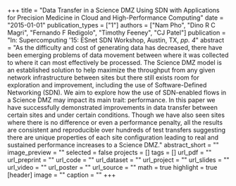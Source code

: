 +++
title = "Data Transfer in a Science DMZ Using SDN with Applications for Precision Medicine in Cloud and High-Performance Computing"
date = "2015-01-01"
publication_types = ["1"]
authors = ["Nam Pho", "Dino R C Magri", "Fernando F Redigolo", "Timothy Feeney", "CJ Patel"]
publication = "In: Supercomputing '15: ESnet SDN Workshop, Austin, TX, _pp. 4_"
abstract = "As the difficulty and cost of generating data has decreased, there have been emerging problems of data movement between where it was collected to where it can most effectively be processed. The Science DMZ model is an established solution to help maximize the throughput from any given network infrastructure between sites but there still exists room for exploration and improvement, including the use of Software-Defined Networking (SDN). We aim to explore how the use of SDN-enabled flows in a Science DMZ may impact its main trait: performance. In this paper we have successfully demonstrated improvements in data transfer between certain sites and under certain conditions. Though we have also seen sites where there is no difference or even a performance penalty, all the results are consistent and reproducible over hundreds of test transfers suggesting there are unique properties of each site configuration leading to real and sustained performance increases to a Science DMZ."
abstract_short = ""
image_preview = ""
selected = false
projects = []
tags = []
url_pdf = ""
url_preprint = ""
url_code = ""
url_dataset = ""
url_project = ""
url_slides = ""
url_video = ""
url_poster = ""
url_source = ""
math = true
highlight = true
[header]
image = ""
caption = ""
+++
